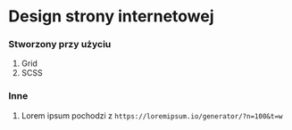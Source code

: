 # Design strony internetowej

### Stworzony przy użyciu 

1. Grid
2. SCSS

### Inne

1. Lorem ipsum pochodzi z ```https://loremipsum.io/generator/?n=100&t=w```
